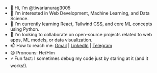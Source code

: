- 👋 Hi, I’m @tiwarianurag3005
- 👀 I’m interested in Web Development, Machine Learning, and Data Science.
- 🌱 I’m currently learning React, Tailwind CSS, and core ML concepts using Python.
- 💞️ I’m looking to collaborate on open-source projects related to web apps, ML models, or data visualization.
- 📫 How to reach me: [Gmail](ragtiwari3005@gmail.com) | [LinkedIn](https://www.linkedin.com/in/anurag-tiwari-157798264?utm_source=share&utm_campaign=share_via&utm_content=profile&utm_medium=android_app) | [ Telegram](t.me/ANURAG_TIWARI3005)
- 😄 Pronouns: He/Him
- ⚡ Fun fact: I sometimes debug my code just by staring at it (and it works!).

<!---
tiwarianurag3005/tiwarianurag3005 is a ✨ special ✨ repository because its `README.md` (this file) appears on your GitHub profile.
You can click the Preview link to take a look at your changes.
--->
